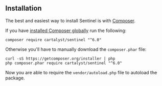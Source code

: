 ## Installation

The best and easiest way to install Sentinel is with [Composer](http://getcomposer.org).

If you have [installed Composer globally](https://getcomposer.org/doc/00-intro.md#globally) run the following:

```
composer require cartalyst/sentinel "^6.0"
```

Otherwise you'll have to manually download the `composer.phar` file:

```
curl -sS https://getcomposer.org/installer | php
php composer.phar require cartalyst/sentinel "^6.0"
```

Now you are able to require the `vendor/autoload.php` file to autoload the package.

